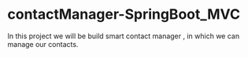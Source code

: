 # contactManager-SpringBoot_MVC
In this project we will be build smart contact manager , in which we can manage our contacts.
